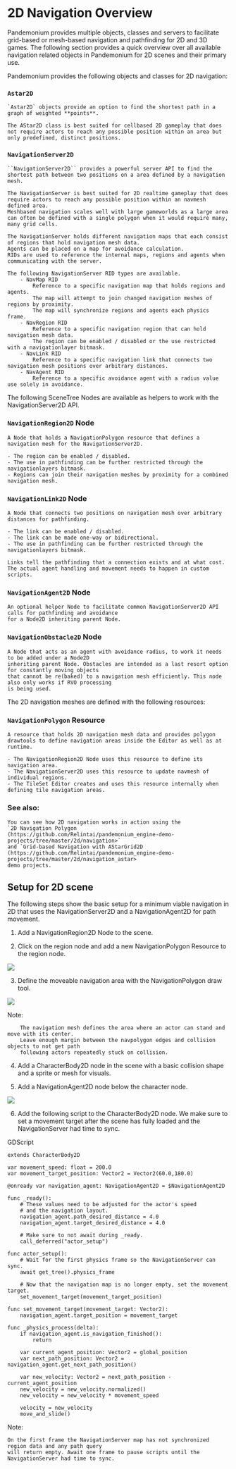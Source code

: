 
# 2D Navigation Overview

Pandemonium provides multiple objects, classes and servers to facilitate grid-based or mesh-based navigation and pathfinding for 2D and 3D games.
The following section provides a quick overview over all available navigation related objects in Pandemonium for 2D scenes and their primary use.

Pandemonium provides the following objects and classes for 2D navigation:

### `Astar2D`

    `Astar2D` objects provide an option to find the shortest path in a graph of weighted **points**.

    The AStar2D class is best suited for cellbased 2D gameplay that does not require actors to reach any possible position within an area but only predefined, distinct positions.

### `NavigationServer2D`

    ``NavigationServer2D`` provides a powerful server API to find the shortest path between two positions on a area defined by a navigation mesh.

    The NavigationServer is best suited for 2D realtime gameplay that does require actors to reach any possible position within an navmesh defined area.
    Meshbased navigation scales well with large gameworlds as a large area can often be defined with a single polygon when it would require many, many grid cells.

    The NavigationServer holds different navigation maps that each consist of regions that hold navigation mesh data.
    Agents can be placed on a map for avoidance calculation.
    RIDs are used to reference the internal maps, regions and agents when communicating with the server.

    The following NavigationServer RID types are available.
        - NavMap RID
            Reference to a specific navigation map that holds regions and agents.
            The map will attempt to join changed navigation meshes of regions by proximity.
            The map will synchronize regions and agents each physics frame.
        - NavRegion RID
            Reference to a specific navigation region that can hold navigation mesh data.
            The region can be enabled / disabled or the use restricted with a navigationlayer bitmask.
        - NavLink RID
            Reference to a specific navigation link that connects two navigation mesh positions over arbitrary distances.
        - NavAgent RID
            Reference to a specific avoidance agent with a radius value use solely in avoidance.

The following SceneTree Nodes are available as helpers to work with the NavigationServer2D API.

### `NavigationRegion2D` Node

    A Node that holds a NavigationPolygon resource that defines a navigation mesh for the NavigationServer2D.

    - The region can be enabled / disabled.
    - The use in pathfinding can be further restricted through the navigationlayers bitmask.
    - Regions can join their navigation meshes by proximity for a combined navigation mesh.

### `NavigationLink2D` Node

    A Node that connects two positions on navigation mesh over arbitrary distances for pathfinding.

    - The link can be enabled / disabled.
    - The link can be made one-way or bidirectional.
    - The use in pathfinding can be further restricted through the navigationlayers bitmask.

    Links tell the pathfinding that a connection exists and at what cost. The actual agent handling and movement needs to happen in custom scripts.

### `NavigationAgent2D` Node

    An optional helper Node to facilitate common NavigationServer2D API calls for pathfinding and avoidance
    for a Node2D inheriting parent Node.

###  `NavigationObstacle2D` Node
    A Node that acts as an agent with avoidance radius, to work it needs to be added under a Node2D
    inheriting parent Node. Obstacles are intended as a last resort option for constantly moving objects
    that cannot be re(baked) to a navigation mesh efficiently. This node also only works if RVO processing
    is being used.

The 2D navigation meshes are defined with the following resources:

### `NavigationPolygon` Resource

    A resource that holds 2D navigation mesh data and provides polygon drawtools to define navigation areas inside the Editor as well as at runtime.

    - The NavigationRegion2D Node uses this resource to define its navigation area.
    - The NavigationServer2D uses this resource to update navmesh of individual regions.
    - The TileSet Editor creates and uses this resource internally when defining tile navigation areas.

### See also:

    You can see how 2D navigation works in action using the
    `2D Navigation Polygon (https://github.com/Relintai/pandemonium_engine-demo-projects/tree/master/2d/navigation>`
    and `Grid-based Navigation with AStarGrid2D (https://github.com/Relintai/pandemonium_engine-demo-projects/tree/master/2d/navigation_astar>
    demo projects.

## Setup for 2D scene

The following steps show the basic setup for a minimum viable navigation in 2D that uses the
NavigationServer2D and a NavigationAgent2D for path movement.

1. Add a NavigationRegion2D Node to the scene.

2. Click on the region node and add a new NavigationPolygon Resource to the region node.

![](img/nav_2d_min_setup_step1.png)

3. Define the moveable navigation area with the NavigationPolygon draw tool.

![](img/nav_2d_min_setup_step2.png)

   Note:

        The navigation mesh defines the area where an actor can stand and move with its center.
        Leave enough margin between the navpolygon edges and collision objects to not get path
        following actors repeatedly stuck on collision.

4. Add a CharacterBody2D node in the scene with a basic collision shape and a sprite or mesh
   for visuals.

5. Add a NavigationAgent2D node below the character node.

![](img/nav_2d_min_setup_step3.webp)

6. Add the following script to the CharacterBody2D node. We make sure to set a movement target
   after the scene has fully loaded and the NavigationServer had time to sync.


GDScript

```
extends CharacterBody2D

var movement_speed: float = 200.0
var movement_target_position: Vector2 = Vector2(60.0,180.0)

@onready var navigation_agent: NavigationAgent2D = $NavigationAgent2D

func _ready():
    # These values need to be adjusted for the actor's speed
    # and the navigation layout.
    navigation_agent.path_desired_distance = 4.0
    navigation_agent.target_desired_distance = 4.0

    # Make sure to not await during _ready.
    call_deferred("actor_setup")

func actor_setup():
    # Wait for the first physics frame so the NavigationServer can sync.
    await get_tree().physics_frame

    # Now that the navigation map is no longer empty, set the movement target.
    set_movement_target(movement_target_position)

func set_movement_target(movement_target: Vector2):
    navigation_agent.target_position = movement_target

func _physics_process(delta):
    if navigation_agent.is_navigation_finished():
        return

    var current_agent_position: Vector2 = global_position
    var next_path_position: Vector2 = navigation_agent.get_next_path_position()

    var new_velocity: Vector2 = next_path_position - current_agent_position
    new_velocity = new_velocity.normalized()
    new_velocity = new_velocity * movement_speed

    velocity = new_velocity
    move_and_slide()
```

Note:

    On the first frame the NavigationServer map has not synchronized region data and any path query
    will return empty. Await one frame to pause scripts until the NavigationServer had time to sync.
